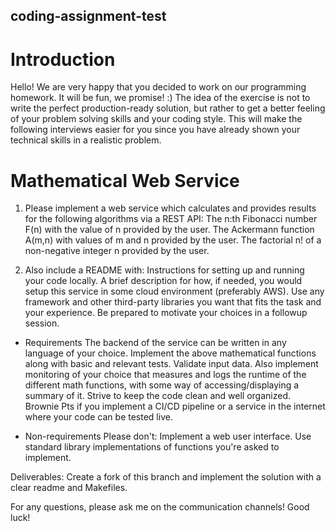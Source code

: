 ## coding-assignment-test


# Introduction

Hello! We are very happy that you decided to work on our programming homework. It will be fun, we promise! :)
The idea of the exercise is not to write the perfect production-ready solution, but rather to get a better feeling of your problem solving skills and your coding style.
This will make the following interviews easier for you since you have already shown your technical skills in a realistic problem.

# Mathematical Web Service

1) Please implement a web service which calculates and provides results for the following algorithms via a REST API:
The n:th Fibonacci number F(n) with the value of n provided by the user.
The Ackermann function A(m,n) with values of m and n provided by the user.
The factorial n! of a non-negative integer n provided by the user.

2) Also include a README with:
Instructions for setting up and running your code locally.
A brief description for how, if needed, you would setup this service in some cloud environment (preferably AWS).
Use any framework and other third-party libraries you want that fits the task and your experience. Be prepared to motivate your choices in a followup session.

* Requirements
The backend of the service can be written in any language of your choice.
Implement the above mathematical functions along with basic and relevant tests.
Validate input data.
Also implement monitoring of your choice that measures and logs the runtime of the different math functions, with some way of accessing/displaying a summary of it.
Strive to keep the code clean and well organized.
Brownie Pts if you implement a CI/CD pipeline or a service in the internet where your code can be tested live. 

* Non-requirements
Please don't:
Implement a web user interface.
Use standard library implementations of functions you're asked to implement.


Deliverables:
Create a fork of this branch and implement the solution with a clear readme and Makefiles.

For any questions, please ask me on the communication channels!
Good luck!
